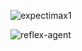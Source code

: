 ![expectimax1](https://cloud.githubusercontent.com/assets/13596691/12783551/90ba0544-ca82-11e5-9111-9b8ab696f9fa.gif)

![reflex-agent](https://cloud.githubusercontent.com/assets/13596691/12783557/95a09258-ca82-11e5-888f-1b41c69435f6.gif)
